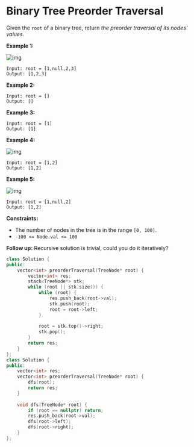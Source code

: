 # Binary Tree Preorder Traversal

Given the `root` of a binary tree, return *the preorder traversal of its nodes' values*.

 

**Example 1:**

![img](https://assets.leetcode.com/uploads/2020/09/15/inorder_1.jpg)

```
Input: root = [1,null,2,3]
Output: [1,2,3]
```

**Example 2:**

```
Input: root = []
Output: []
```

**Example 3:**

```
Input: root = [1]
Output: [1]
```

**Example 4:**

![img](https://assets.leetcode.com/uploads/2020/09/15/inorder_5.jpg)

```
Input: root = [1,2]
Output: [1,2]
```

**Example 5:**

![img](https://assets.leetcode.com/uploads/2020/09/15/inorder_4.jpg)

```
Input: root = [1,null,2]
Output: [1,2]
```

 

**Constraints:**

- The number of nodes in the tree is in the range `[0, 100]`.
- `-100 <= Node.val <= 100`

 

**Follow up:** Recursive solution is trivial, could you do it iteratively?



```c++
class Solution {
public:
    vector<int> preorderTraversal(TreeNode* root) {
        vector<int> res;
        stack<TreeNode*> stk;
        while (root || stk.size()) {
            while (root) {
                res.push_back(root->val);
                stk.push(root);
                root = root->left;
            }
            
            root = stk.top()->right;
            stk.pop();
        }
        return res;
    }
};
class Solution {
public:
    vector<int> res;
    vector<int> preorderTraversal(TreeNode* root) {
        dfs(root);
        return res;
    }
    
    void dfs(TreeNode* root) {
        if (root == nullptr) return;
        res.push_back(root->val);
        dfs(root->left);
        dfs(root->right);
    }
};
```

